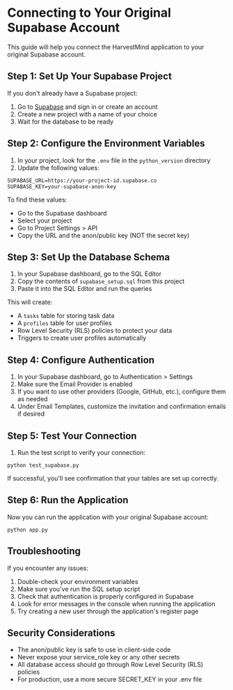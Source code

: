 # Connecting to Your Original Supabase Account

This guide will help you connect the HarvestMind application to your original Supabase account.

## Step 1: Set Up Your Supabase Project

If you don't already have a Supabase project:

1. Go to [Supabase](https://supabase.com/) and sign in or create an account
2. Create a new project with a name of your choice
3. Wait for the database to be ready

## Step 2: Configure the Environment Variables

1. In your project, look for the `.env` file in the `python_version` directory
2. Update the following values:

```
SUPABASE_URL=https://your-project-id.supabase.co
SUPABASE_KEY=your-supabase-anon-key
```

To find these values:
- Go to the Supabase dashboard
- Select your project
- Go to Project Settings > API
- Copy the URL and the anon/public key (NOT the secret key)

## Step 3: Set Up the Database Schema

1. In your Supabase dashboard, go to the SQL Editor
2. Copy the contents of `supabase_setup.sql` from this project
3. Paste it into the SQL Editor and run the queries

This will create:
- A `tasks` table for storing task data
- A `profiles` table for user profiles
- Row Level Security (RLS) policies to protect your data
- Triggers to create user profiles automatically

## Step 4: Configure Authentication

1. In your Supabase dashboard, go to Authentication > Settings
2. Make sure the Email Provider is enabled
3. If you want to use other providers (Google, GitHub, etc.), configure them as needed
4. Under Email Templates, customize the invitation and confirmation emails if desired

## Step 5: Test Your Connection

1. Run the test script to verify your connection:
```
python test_supabase.py
```

If successful, you'll see confirmation that your tables are set up correctly.

## Step 6: Run the Application

Now you can run the application with your original Supabase account:
```
python app.py
```

## Troubleshooting

If you encounter any issues:

1. Double-check your environment variables
2. Make sure you've run the SQL setup script
3. Check that authentication is properly configured in Supabase
4. Look for error messages in the console when running the application
5. Try creating a new user through the application's register page

## Security Considerations

- The anon/public key is safe to use in client-side code
- Never expose your service_role key or any other secrets
- All database access should go through Row Level Security (RLS) policies
- For production, use a more secure SECRET_KEY in your .env file 